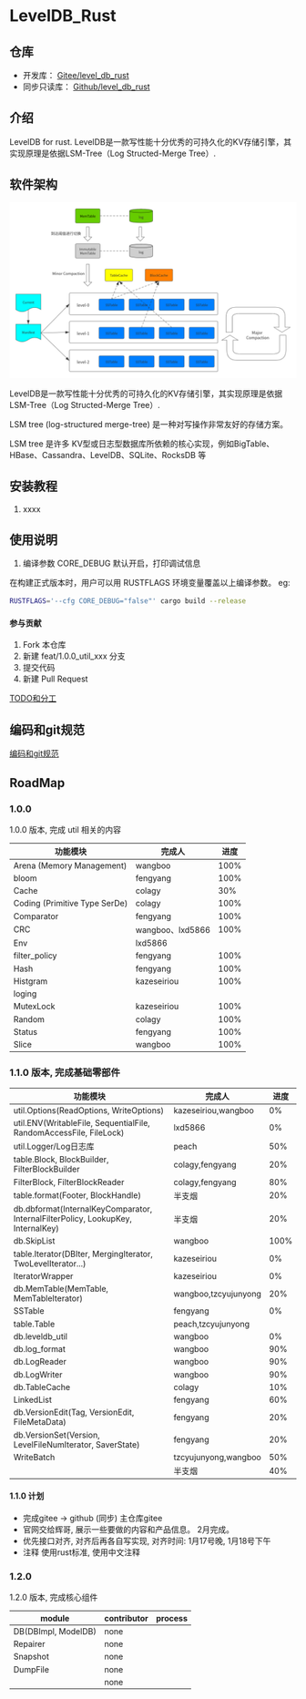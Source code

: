 # LevelDB_Rust

## 仓库
* 开发库： [Gitee/level_db_rust](https://gitee.com/rust_us/level_db_rust)
* 同步只读库： [Github/level_db_rust](https://github.com/rust-us/level_db_rust)

## 介绍

LevelDB for rust.
LevelDB是一款写性能十分优秀的可持久化的KV存储引擎，其实现原理是依据LSM-Tree（Log Structed-Merge Tree）.

## 软件架构

![LevelDB--整体架构](doc/images/LevelDB--整体架构.png)

LevelDB是一款写性能十分优秀的可持久化的KV存储引擎，其实现原理是依据LSM-Tree（Log Structed-Merge Tree）.

LSM tree (log-structured merge-tree) 是一种对写操作非常友好的存储方案。

LSM tree 是许多 KV型或日志型数据库所依赖的核心实现，例如BigTable、HBase、Cassandra、LevelDB、SQLite、RocksDB 等

## 安装教程

1. xxxx

## 使用说明

1. 编译参数
   CORE_DEBUG 默认开启，打印调试信息

在构建正式版本时，用户可以用 RUSTFLAGS 环境变量覆盖以上编译参数。
eg:
```bash 
RUSTFLAGS='--cfg CORE_DEBUG="false"' cargo build --release
```

#### 参与贡献

1.  Fork 本仓库
2.  新建 feat/1.0.0_util_xxx 分支
3.  提交代码
4.  新建 Pull Request

[TODO和分工](doc/TODOList.md)

## 编码和git规范

[编码和git规范](doc/CodeStyle.md)

## RoadMap
### 1.0.0
1.0.0 版本, 完成 util 相关的内容

| 功能模块                          | 完成人             | 进度   |
|-------------------------------|-----------------|------|
| Arena (Memory Management)     | wangboo         | 100% |
| bloom                         | fengyang        | 100% |
| Cache                         | colagy          | 30%  |
| Coding (Primitive Type SerDe) | colagy          | 100% |
| Comparator                    | fengyang        | 100% |
| CRC                           | wangboo、lxd5866 | 100% |
| Env                           | lxd5866         |      |
| filter_policy                 | fengyang        | 100% |
| Hash                          | fengyang        | 100% |
| Histgram                      | kazeseiriou     | 100% |
| loging                        |                 |      |
| MutexLock                     | kazeseiriou     | 100% |
| Random                        | colagy          | 100% |
| Status                        | fengyang        | 100% |
| Slice                         | wangboo         | 100% |

### 1.1.0 版本, 完成基础零部件

| 功能模块                                                                             | 完成人                  | 进度   |
|----------------------------------------------------------------------------------|----------------------|------|
| util.Options(ReadOptions, WriteOptions)                                          | kazeseiriou,wangboo  | 0%   |
| util.ENV(WritableFile, SequentialFile, RandomAccessFile, FileLock)               | lxd5866              | 0%   |
| util.Logger/Log日志库                                                               | peach                | 50%  |
| table.Block, BlockBuilder, FilterBlockBuilder                                    | colagy,fengyang      | 20%  |
| FilterBlock, FilterBlockReader                                                   | colagy,fengyang      | 80%  |
| table.format(Footer, BlockHandle)                                                | 半支烟                  | 20%  |
| db.dbformat(InternalKeyComparator, InternalFilterPolicy, LookupKey, InternalKey) | 半支烟                  | 20%  |
| db.SkipList                                                                      | wangboo              | 100% |
| table.Iterator(DBIter, MergingIterator, TwoLevelIterator...)                     | kazeseiriou          | 0%   |
| IteratorWrapper                                                                  | kazeseiriou          | 0%   |
| db.MemTable(MemTable, MemTableIterator)                                          | wangboo,tzcyujunyong | 20%  | 
| SSTable                                                                          | fengyang             | 0%   |
| table.Table                                                                      | peach,tzcyujunyong   |      |
| db.leveldb_util                                                                  | wangboo              | 0%   |
| db.log_format                                                                    | wangboo              | 90%  |
| db.LogReader                                                                     | wangboo              | 90%  |
| db.LogWriter                                                                     | wangboo              | 90%  |
| db.TableCache                                                                    | colagy               | 10%  |
| LinkedList                                                                       | fengyang             | 60%  |
| db.VersionEdit(Tag, VersionEdit, FileMetaData)                                   | fengyang             | 20%  |
| db.VersionSet(Version, LevelFileNumIterator, SaverState)                         | fengyang             | 20%  |
| WriteBatch                                                                       | tzcyujunyong,wangboo | 50%  |
| <website>                                                                        | 半支烟                  | 40%  |





#### 1.1.0 计划
* 完成gitee ->  github  (同步)  主仓库gitee
* 官网交给辉哥, 展示一些要做的内容和产品信息。 2月完成。
* 优先接口对齐, 对齐后再各自写实现, 对齐时间: 1月17号晚, 1月18号下午
* 注释 使用rust标准, 使用中文注释

### 1.2.0
1.2.0 版本, 完成核心组件

| module              | contributor | process |
|---------------------|-------------|---------|
| DB(DBImpl, ModelDB) | none        |         |
| Repairer            | none        |         |
| Snapshot            | none        |         |
| DumpFile            | none        |         |
|                     | none        |         |

   
